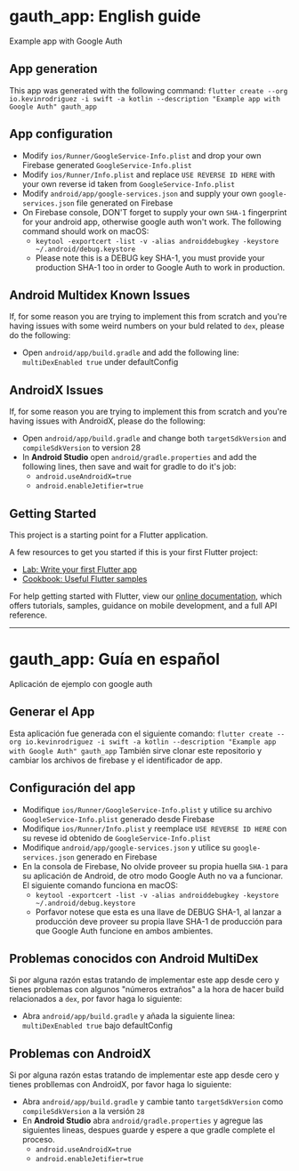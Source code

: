 # gauth_app: English guide

Example app with Google Auth

## App generation

This app was generated with the following command:
`flutter create --org io.kevinrodriguez -i swift -a kotlin --description "Example app with Google Auth" gauth_app`

## App configuration

- Modify `ios/Runner/GoogleService-Info.plist` and drop your own Firebase generated `GoogleService-Info.plist`
- Modify `ios/Runner/Info.plist` and replace `USE REVERSE ID HERE` with your own reverse id taken from `GoogleService-Info.plist`
- Modify `android/app/google-services.json` and supply your own `google-services.json` file generated on Firebase
- On Firebase console, DON'T forget to supply your own `SHA-1` fingerprint for your android app, otherwise google auth won't work. The following command should work on macOS:
  - `keytool -exportcert -list -v -alias androiddebugkey -keystore ~/.android/debug.keystore`
  - Please note this is a DEBUG key SHA-1, you must provide your production SHA-1 too in order to Google Auth to work in production.

## Android Multidex Known Issues

If, for some reason you are trying to implement this from scratch and you're having issues with some weird numbers on your buld related to `dex`, please do the following:

- Open `android/app/build.gradle` and add the following line: `multiDexEnabled true` under defaultConfig

## AndroidX Issues

If, for some reason you are trying to implement this from scratch and you're having issues with AndroidX, please do the following:

- Open `android/app/build.gradle` and change both `targetSdkVersion` and `compileSdkVersion` to version 28
- In **Android Studio** open `android/gradle.properties` and add the following lines, then save and wait for gradle to do it's job:
  - `android.useAndroidX=true`
  - `android.enableJetifier=true`

## Getting Started

This project is a starting point for a Flutter application.

A few resources to get you started if this is your first Flutter project:

- [Lab: Write your first Flutter app](https://flutter.io/docs/get-started/codelab)
- [Cookbook: Useful Flutter samples](https://flutter.io/docs/cookbook)

For help getting started with Flutter, view our 
[online documentation](https://flutter.io/docs), which offers tutorials, 
samples, guidance on mobile development, and a full API reference.

----------

# gauth_app: Guía en español

Aplicación de ejemplo con google auth

## Generar el App
Esta aplicación fue generada con el siguiente comando:
`flutter create --org io.kevinrodriguez -i swift -a kotlin --description "Example app with Google Auth" gauth_app`
También sirve clonar este repositorio y cambiar los archivos de firebase y el identificador de app.

## Configuración del app
- Modifique `ios/Runner/GoogleService-Info.plist` y utilice su archivo `GoogleService-Info.plist` generado desde Firebase
- Modifique `ios/Runner/Info.plist` y reemplace `USE REVERSE ID HERE` con su revese id obtenido de `GoogleService-Info.plist`
- Modifique `android/app/google-services.json` y utilice su `google-services.json` generado en Firebase
- En la consola de Firebase, No olvide proveer su propia huella `SHA-1` para su aplicación de Android, de otro modo Google Auth no va a funcionar. El siguiente comando funciona en macOS:
  - `keytool -exportcert -list -v -alias androiddebugkey -keystore ~/.android/debug.keystore`
  - Porfavor notese que esta es una llave de DEBUG SHA-1, al lanzar a producción deve proveer su propia llave SHA-1 de producción para que Google Auth funcione en ambos ambientes.

## Problemas conocidos con Android MultiDex

Si por alguna razón estas tratando de implementar este app desde cero y tienes problemas con algunos "números extraños" a la hora de hacer build relacionados a `dex`, por favor haga lo siguiente:
- Abra `android/app/build.gradle` y añada la siguiente linea: `multiDexEnabled true` bajo defaultConfig

## Problemas con AndroidX

Si por alguna razón estas tratando de implementar este app desde cero y tienes probllemas con AndroidX, por favor haga lo siguiente:
- Abra `android/app/build.gradle` y cambie tanto `targetSdkVersion` como `compileSdkVersion` a la versión `28`
- En **Android Studio** abra `android/gradle.properties` y agregue las siguientes lineas, despues guarde y espere a que gradle complete el proceso.
  - `android.useAndroidX=true`
  - `android.enableJetifier=true`